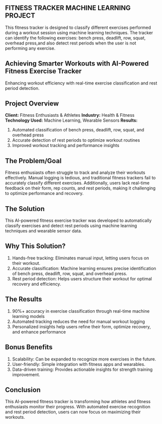 
## FITNESS TRACKER MACHINE LEARNING PROJECT
This fitness tracker is designed to classify different exercises performed during a workout session using machine learning techniques. The tracker can identify the following exercises: bench press, deadlift, row,  squat, overhead press,and also detect rest periods when the user is not performing any exercise.

## Achieving Smarter Workouts with AI-Powered Fitness Exercise Tracker
Enhancing workout efficiency with real-time exercise classification and rest period detection.
## Project Overview
__Client:__ Fitness Enthusiasts & Athletes
__Industry:__ Health & Fitness
__Technology Used:__ Machine Learning, Wearable Sensors
__Results:__
1. Automated classification of bench press, deadlift, row, squat, and overhead press
2. Accurate detection of rest periods to optimize workout routines
3. Improved workout tracking and performance insights
## The Problem/Goal
Fitness enthusiasts often struggle to track and analyze their workouts effectively. Manual
logging is tedious, and traditional fitness trackers fail to accurately classify different exercises.
Additionally, users lack real-time feedback on their form, rep counts, and rest periods, making it
challenging to optimize performance and recovery.
## The Solution
This AI-powered fitness exercise tracker was developed to automatically classify exercises and
detect rest periods using machine learning techniques and wearable sensor data.
## Why This Solution?
1. Hands-free tracking: Eliminates manual input, letting users focus on their workout.
2. Accurate classification: Machine learning ensures precise identification of bench
press, deadlift, row, squat, and overhead press.
3. Rest period detection: Helps users structure their workout for optimal recovery and
efficiency.
## The Results
1. 90%+ accuracy in exercise classification through real-time machine learning models
2. Automated tracking reduces the need for manual workout logging
3. Personalized insights help users refine their form, optimize recovery, and enhance
performance
## Bonus Benefits
1. Scalability: Can be expanded to recognize more exercises in the future.
2. User-friendly: Simple integration with fitness apps and wearables.
3. Data-driven training: Provides actionable insights for strength training improvement.
## Conclusion
This AI-powered fitness tracker is transforming how athletes and fitness enthusiasts monitor
their progress. With automated exercise recognition and rest period detection, users can now
focus on maximizing their workouts.


